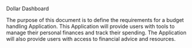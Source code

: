 Dollar Dashboard 

The purpose of this document is to define the requirements for a budget handling Application. This Application will provide users with tools to manage their personal finances and track their spending. The Application will also provide users with access to financial advice and resources.

